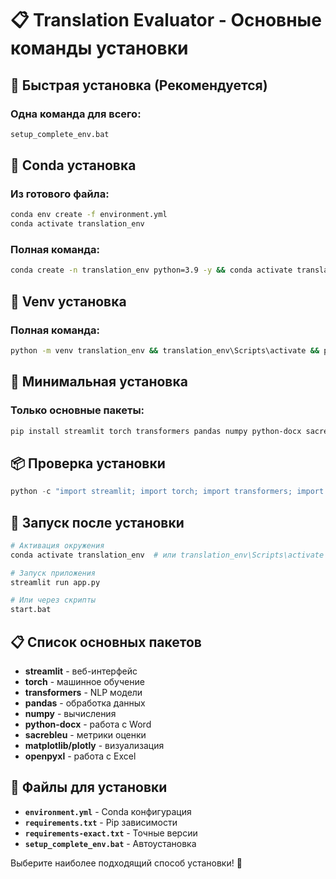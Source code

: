 # 📋 Translation Evaluator - Основные команды установки

## 🚀 Быстрая установка (Рекомендуется)

### Одна команда для всего:
```bash
setup_complete_env.bat
```

## 🐍 Conda установка

### Из готового файла:
```bash
conda env create -f environment.yml
conda activate translation_env
```

### Полная команда:
```bash
conda create -n translation_env python=3.9 -y && conda activate translation_env && conda install pytorch torchvision torchaudio cpuonly -c pytorch -y && pip install streamlit>=1.28.0 transformers>=4.30.0 pandas>=1.5.3 numpy>=1.24.3 python-docx>=0.8.11 sacrebleu>=2.3.1 matplotlib>=3.7.1 seaborn>=0.12.2 scikit-learn>=1.2.2 plotly>=5.15.0 openpyxl>=3.0.0 tqdm>=4.65.0 safetensors>=0.3.1 datasets>=2.10.0 nltk>=3.8.0
```

## 🔧 Venv установка

### Полная команда:
```bash
python -m venv translation_env && translation_env\Scripts\activate && pip install -r requirements.txt
```

## 🎯 Минимальная установка

### Только основные пакеты:
```bash
pip install streamlit torch transformers pandas numpy python-docx sacrebleu matplotlib plotly
```

## 📦 Проверка установки

```python
python -c "import streamlit; import torch; import transformers; import pandas; import numpy; print('✅ Все пакеты установлены успешно!')"
```

## 🚀 Запуск после установки

```bash
# Активация окружения
conda activate translation_env  # или translation_env\Scripts\activate

# Запуск приложения
streamlit run app.py

# Или через скрипты
start.bat
```

## 📋 Список основных пакетов

- **streamlit** - веб-интерфейс
- **torch** - машинное обучение  
- **transformers** - NLP модели
- **pandas** - обработка данных
- **numpy** - вычисления
- **python-docx** - работа с Word
- **sacrebleu** - метрики оценки
- **matplotlib/plotly** - визуализация
- **openpyxl** - работа с Excel

## 🔧 Файлы для установки

- **`environment.yml`** - Conda конфигурация
- **`requirements.txt`** - Pip зависимости
- **`requirements-exact.txt`** - Точные версии
- **`setup_complete_env.bat`** - Автоустановка

Выберите наиболее подходящий способ установки! 🎉
